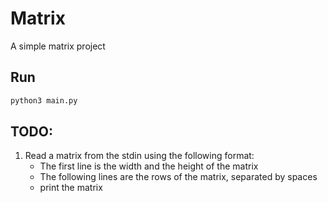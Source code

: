 # Matrix 

A simple matrix project

## Run 

```bash 
python3 main.py
```

## TODO:
1. Read a matrix from the stdin using the following format:
    - The first line is the width and the height of the matrix
    - The following lines are the rows of the matrix, separated by spaces
    - print the matrix
  

